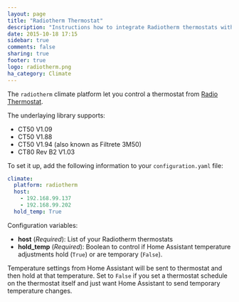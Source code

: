 ```yaml
---
layout: page
title: "Radiotherm Thermostat"
description: "Instructions how to integrate Radiotherm thermostats within Home Assistant."
date: 2015-10-18 17:15
sidebar: true
comments: false
sharing: true
footer: true
logo: radiotherm.png
ha_category: Climate
---
```



The `radiotherm` climate platform let you control a thermostat from [Radio Thermostat](http://www.radiothermostat.com/).

The underlaying library supports:
- CT50 V1.09
- CT50 V1.88
- CT50 V1.94 (also known as Filtrete 3M50)
- CT80 Rev B2 V1.03

To set it up, add the following information to your `configuration.yaml` file:

```yaml
climate:
  platform: radiotherm
  host:
    - 192.168.99.137
    - 192.168.99.202
  hold_temp: True
```

Configuration variables:

- **host** (*Required*): List of your Radiotherm thermostats
- **hold_temp** (*Required*): Boolean to control if Home Assistant temperature adjustments hold (`True`) or are temporary (`False`).

Temperature settings from Home Assistant will be sent to thermostat and then hold at that temperature. Set to `False` if you set a thermostat schedule on the thermostat itself and just want Home Assistant to send temporary temperature changes.

